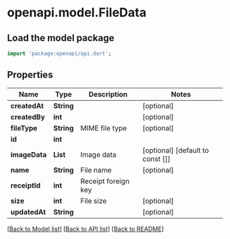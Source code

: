 # openapi.model.FileData

## Load the model package
```dart
import 'package:openapi/api.dart';
```

## Properties
Name | Type | Description | Notes
------------ | ------------- | ------------- | -------------
**createdAt** | **String** |  | [optional] 
**createdBy** | **int** |  | [optional] 
**fileType** | **String** | MIME file type | [optional] 
**id** | **int** |  | 
**imageData** | **List<int>** | Image data | [optional] [default to const []]
**name** | **String** | File name | [optional] 
**receiptId** | **int** | Receipt foreign key | 
**size** | **int** | File size | [optional] 
**updatedAt** | **String** |  | [optional] 

[[Back to Model list]](../README.md#documentation-for-models) [[Back to API list]](../README.md#documentation-for-api-endpoints) [[Back to README]](../README.md)


